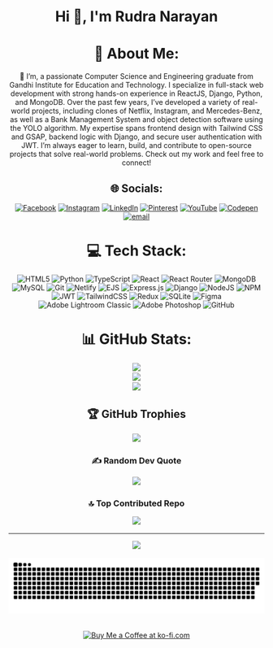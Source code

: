 <h1 align="center" >Hi 👋, I'm Rudra Narayan</h1>




<div align="center">
  
# 💫 About Me:
👋 I’m, a passionate Computer Science and Engineering graduate from Gandhi Institute for Education and Technology. I specialize in full-stack web development with strong hands-on experience in ReactJS, Django, Python, and MongoDB. Over the past few years, I’ve developed a variety of real-world projects, including clones of Netflix, Instagram, and Mercedes-Benz, as well as a Bank Management System and object detection software using the YOLO algorithm. My expertise spans frontend design with Tailwind CSS and GSAP, backend logic with Django, and secure user authentication with JWT. I’m always eager to learn, build, and contribute to open-source projects that solve real-world problems. Check out my work and feel free to connect!
  
## 🌐 Socials:
[![Facebook](https://img.shields.io/badge/Facebook-%231877F2.svg?logo=Facebook&logoColor=white)](https://www.facebook.com/rohit.behera.319247/) [![Instagram](https://img.shields.io/badge/Instagram-%23E4405F.svg?logo=Instagram&logoColor=white)](https://www.instagram.com/rb_knight337/) [![LinkedIn](https://img.shields.io/badge/LinkedIn-%230077B5.svg?logo=linkedin&logoColor=white)](www.linkedin.com/in/rudra-narayan-behera-bbb45b2bb) [![Pinterest](https://img.shields.io/badge/Pinterest-%23E60023.svg?logo=Pinterest&logoColor=white)](https://in.pinterest.com/jatin9078860210/) [![YouTube](https://img.shields.io/badge/YouTube-%23FF0000.svg?logo=YouTube&logoColor=white)](https://www.youtube.com/@RohiT43228) [![Codepen](https://img.shields.io/badge/Codepen-000000?logo=codepen&logoColor=white)](https://codepen.io/Rudra-MolTen) [![email](https://img.shields.io/badge/Email-D14836?logo=gmail&logoColor=white)](mailto:jatin9078860210@gmail.com) 

# 💻 Tech Stack:
![HTML5](https://img.shields.io/badge/html5-%23E34F26.svg?style=for-the-badge&logo=html5&logoColor=white) ![Python](https://img.shields.io/badge/python-3670A0?style=for-the-badge&logo=python&logoColor=ffdd54) ![TypeScript](https://img.shields.io/badge/typescript-%23007ACC.svg?style=for-the-badge&logo=typescript&logoColor=white) ![React](https://img.shields.io/badge/react-%2320232a.svg?style=for-the-badge&logo=react&logoColor=%2361DAFB) ![React Router](https://img.shields.io/badge/React_Router-CA4245?style=for-the-badge&logo=react-router&logoColor=white) ![MongoDB](https://img.shields.io/badge/MongoDB-%234ea94b.svg?style=for-the-badge&logo=mongodb&logoColor=white) ![MySQL](https://img.shields.io/badge/mysql-4479A1.svg?style=for-the-badge&logo=mysql&logoColor=white) ![Git](https://img.shields.io/badge/git-%23F05033.svg?style=for-the-badge&logo=git&logoColor=white) ![Netlify](https://img.shields.io/badge/netlify-%23000000.svg?style=for-the-badge&logo=netlify&logoColor=#00C7B7) ![EJS](https://img.shields.io/badge/ejs-%23B4CA65.svg?style=for-the-badge&logo=ejs&logoColor=black) ![Express.js](https://img.shields.io/badge/express.js-%23404d59.svg?style=for-the-badge&logo=express&logoColor=%2361DAFB) ![Django](https://img.shields.io/badge/django-%23092E20.svg?style=for-the-badge&logo=django&logoColor=white) ![NodeJS](https://img.shields.io/badge/node.js-6DA55F?style=for-the-badge&logo=node.js&logoColor=white) ![NPM](https://img.shields.io/badge/NPM-%23CB3837.svg?style=for-the-badge&logo=npm&logoColor=white) ![JWT](https://img.shields.io/badge/JWT-black?style=for-the-badge&logo=JSON%20web%20tokens) ![TailwindCSS](https://img.shields.io/badge/tailwindcss-%2338B2AC.svg?style=for-the-badge&logo=tailwind-css&logoColor=white) ![Redux](https://img.shields.io/badge/redux-%23593d88.svg?style=for-the-badge&logo=redux&logoColor=white) ![SQLite](https://img.shields.io/badge/sqlite-%2307405e.svg?style=for-the-badge&logo=sqlite&logoColor=white) ![Figma](https://img.shields.io/badge/figma-%23F24E1E.svg?style=for-the-badge&logo=figma&logoColor=white) ![Adobe Lightroom Classic](https://img.shields.io/badge/Adobe%20Lightroom%20Classic-31A8FF.svg?style=for-the-badge&logo=Adobe%20Lightroom%20Classic&logoColor=white) ![Adobe Photoshop](https://img.shields.io/badge/adobe%20photoshop-%2331A8FF.svg?style=for-the-badge&logo=adobe%20photoshop&logoColor=white) ![GitHub](https://img.shields.io/badge/github-%23121011.svg?style=for-the-badge&logo=github&logoColor=white)
  
</div>

<div align="center">

# 📊 GitHub Stats:
![](https://github-readme-stats.vercel.app/api?username=rudra2234molten&theme=gruvbox&hide_border=true&include_all_commits=false&count_private=false)<br/>
![](https://nirzak-streak-stats.vercel.app/?user=rudra2234molten&theme=gruvbox&hide_border=true)<br/>
![](https://github-readme-stats.vercel.app/api/top-langs/?username=rudra2234molten&theme=gruvbox&hide_border=true&include_all_commits=false&count_private=false&layout=compact)

## 🏆 GitHub Trophies
![](https://github-profile-trophy.vercel.app/?username=rudra2234molten&theme=gruvbox&no-frame=true&no-bg=false&margin-w=4)

### ✍️ Random Dev Quote
![](https://quotes-github-readme.vercel.app/api?type=horizontal&theme=radical)

### 🔝 Top Contributed Repo
![](https://github-contributor-stats.vercel.app/api?username=rudra2234molten&limit=5&theme=gruvbox&combine_all_yearly_contributions=true)

---
[![](https://visitcount.itsvg.in/api?id=rudra2234molten&icon=0&color=0)](https://visitcount.itsvg.in)
  
</div>

<!-- Proudly created with GPRM ( https://gprm.itsvg.in ) -->


<div align="center">
  
  ![snake gif](https://github.com/rudra2234molten/rudra2234molten/blob/output/github-snake-dark.svg)
  
</div>

<br>

<div align="center">
<a href='https://its-rudra-narayan.netlify.app/' target='_blank'><img height='64' style='border:0px;height:64px;' src='https://storage.ko-fi.com/cdn/kofi1.png?v=3' border='0' alt='Buy Me a Coffee at ko-fi.com' /></a>
</div>

